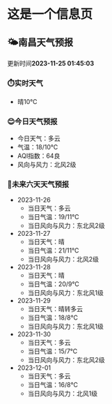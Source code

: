 # 这是一个信息页 
## 🌤️**南昌**天气预报
更新时间**2023-11-25 01:45:03**
### ⏱️实时天气
- 晴10℃
### 😊今日天气预报
- 今日天气：多云
- 气温：18/10℃
- AQI指数：64良
- 风向与风力：北风2级
### 🤩未来六天天气预报
- 2023-11-26
  - 当日天气：多云
  - 当日气温：19/11℃
  - 当日风向与风力：东北风2级
- 2023-11-27
  - 当日天气：晴
  - 当日气温：21/11℃
  - 当日风向与风力：北风2级
- 2023-11-28
  - 当日天气：晴
  - 当日气温：20/9℃
  - 当日风向与风力：东北风1级
- 2023-11-29
  - 当日天气：晴转多云
  - 当日气温：18/8℃
  - 当日风向与风力：东北风1级
- 2023-11-30
  - 当日天气：多云
  - 当日气温：15/7℃
  - 当日风向与风力：东北风2级
- 2023-12-01
  - 当日天气：多云
  - 当日气温：16/8℃
  - 当日风向与风力：北风1级


